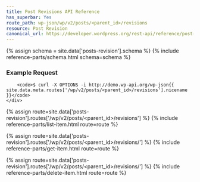 ```yaml
---
title: Post Revisions API Reference
has_superbar: Yes
route_path: wp-json/wp/v2/posts/<parent_id>/revisions
resource: Post Revision
canonical_url: https://developer.wordpress.org/rest-api/reference/post-revisions/
---
```


<section class="route">
	<div class="primary">
		{% assign schema = site.data['posts-revision'].schema %}
		{% include reference-parts/schema.html schema=schema %}
	</div>
	<div class="secondary">
		<h3>Example Request</h3>

		<code>$ curl -X OPTIONS -i http://demo.wp-api.org/wp-json{{ site.data.meta.routes['/wp/v2/posts/<parent_id>/revisions'].nicename }}</code>
	</div>
</section>

{% assign route=site.data['posts-revision'].routes['/wp/v2/posts/<parent_id>/revisions'] %}
{% include reference-parts/list-item.html route=route %}

{% assign route=site.data['posts-revision'].routes['/wp/v2/posts/<parent_id>/revisions/<id>'] %}
{% include reference-parts/get-item.html route=route %}

{% assign route=site.data['posts-revision'].routes['/wp/v2/posts/<parent_id>/revisions/<id>'] %}
{% include reference-parts/delete-item.html route=route %}
